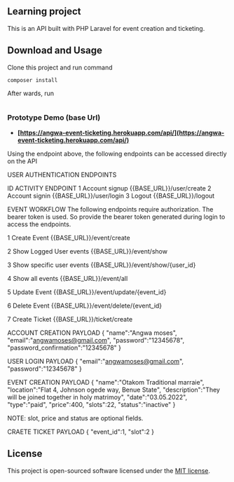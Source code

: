 
## Learning project
This is an API built with PHP Laravel for event creation and ticketing.
## Download and Usage

Clone this project and run command

```
composer install
```

After wards, run 
```php artisan optimize
```
### Prototype Demo (base Url)

- **[https://angwa-event-ticketing.herokuapp.com/api/](https://angwa-event-ticketing.herokuapp.com/api/)**

Using the endpoint above, the following endpoints can be accessed directly on the API

USER AUTHENTICATION ENDPOINTS

ID
ACTIVITY
ENDPOINT
1
Account signup
{{BASE_URL}}/user/create
2
Account signin
{{BASE_URL}}/user/login
3
Logout
{{BASE_URL}}/logout



EVENT WORKFLOW
The following endpoints require authorization. The bearer token is used. So provide the bearer token generated during login to access the endpoints.


1
Create Event
{{BASE_URL}}/event/create

2
Show Logged User events
{{BASE_URL}}/event/show

3
Show specific user events
{{BASE_URL}}/event/show/{user_id}

4
Show all events
{{BASE_URL}}/event/all

5
Update Event
{{BASE_URL}}/event/update/{event_id}

6
Delete Event
{{BASE_URL}}/event/delete/{event_id}

7
Create Ticket
{{BASE_URL}}/ticket/create


ACCOUNT CREATION PAYLOAD
{
   "name":"Angwa moses",
   "email":"angwamoses@gmail.com",
   "password":"12345678",
   "password_confirmation":"12345678"
}

USER LOGIN PAYLOAD
{
   "email":"angwamoses@gmail.com",
   "password":"12345678"
}


EVENT CREATION PAYLOAD
{
   "name":"Otakom Traditional marraie",
   "location":"Flat 4, Johnson ogede way, Benue State",
   "description":"They will be joined together in holy matrimoy",
   "date":"03.05.2022",
   "type":"paid",
   "price":400,
   "slots":22,
   "status":"inactive"
}
 
NOTE: slot, price  and status are optional fields.
 
CRAETE TICKET PAYLOAD
{
   "event_id":1,
   "slot":2
}
 

## License

This project is open-sourced software licensed under the [MIT license](https://opensource.org/licenses/MIT).
